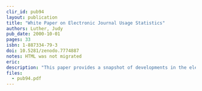 ```yaml
---
clir_id: pub94
layout: publication
title: "White Paper on Electronic Journal Usage Statistics"
authors: Luther, Judy
pub_date: 2000-10-01
pages: 33
isbn: 1-887334-79-3
doi: 10.5281/zenodo.7774887
notes: HTML was not migrated
eric: 
description: "This paper provides a snapshot of developments in the electronic journal industry. The first section identifies issues affecting librarians and publishers, including: (1) issues of common concern to both publishers and librarians, e.g., lack of comparable data, lack of context, incomplete usage data, marketing, content provided, interface affecting usage, economic model, and user privacy; (2) library issues, e.g., budget justification and impact on selection; and (3) a publisher issue, internal applications. Quantitative measures are discussed in the second section, including what data elements should be collected and data reliability. The third section suggests a meeting at which publishers who have already implemented statistical functionality can share what they have learned, including producing useful data and interpreting the data. Appendices include summaries of interviews with librarians and publishers, the ICOLC (International Coalition of Library Consortia) \"Guidelines for Statistical Measures of Usage of Web-Based Indexed, Abstracted, and Full Text Resources,\" and descriptions of related industry initiatives."
files:
  - pub94.pdf
---
```

